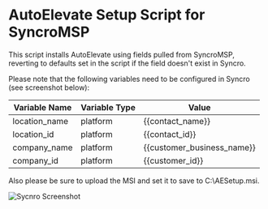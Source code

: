 # AutoElevate Setup Script for SyncroMSP

This script installs AutoElevate using fields pulled from SyncroMSP, reverting to defaults set in the script if the field doesn't exist in Syncro.

Please note that the following variables need to be configured in Syncro (see screenshot below):

|  Variable Name | Variable Type |     Value     |
| -------------- | ------------- | ------------- |
| location_name  | platform      | {{contact_name}} |
| location_id    | platform      | {{contact_id}} |
| company_name   | platform      | {{customer_business_name}} |
| company_id     | platform      | {{customer_id}} |

Also please be sure to upload the MSI and set it to save to C:\AESetup.msi.

![Sycnro Screenshot](https://raw.githubusercontent.com/thegeekkid/AutoElevate-SyncroSetup/master/Screenshots/Syncro-VariableSetup.jpg "Syncro Screenshot")